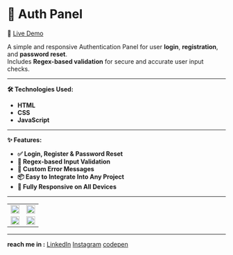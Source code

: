 # 🔐 Auth Panel

🚀 [Live Demo](https://auth.aliasghardev.ir/)

A simple and responsive Authentication Panel for user **login**, **registration**, and **password reset**.  
Includes **Regex-based validation** for secure and accurate user input checks.

---

**🛠️ Technologies Used:**
- **HTML**
- **CSS**
- **JavaScript**

---

**✨ Features:**
- **✅ Login, Register & Password Reset**
- **🔐 Regex-based Input Validation**
- **🧠 Custom Error Messages**
- **📦 Easy to Integrate Into Any Project**
- **📱 Fully Responsive on All Devices**

---

<table width="100%">
  <tr width="100%">
    <td width="50%"><img src="https://github.com/user-attachments/assets/3757669e-9f8a-4e69-a8c9-6a3cfcbe0ee3" width="100%"/></td>
    <td width="50%"><img src="https://github.com/user-attachments/assets/3f0cc2ba-e5b5-4db0-9971-4291cc60d3ab" width="100%"/></td>
  </tr>
   <tr width="100%">
    <td width="50%"><img src="https://github.com/user-attachments/assets/71a33b56-7cb3-4a32-b78b-6a42a9d4a8da" width="100%"/></td>
    <td width="50%"><img src="https://github.com/user-attachments/assets/4f58d9e4-6e90-415b-a1a3-02f04a42710e" width="100%"/></td>
  </tr>
</table>

--- 
**reach me in :**
[LinkedIn](https://www.linkedin.com/in/aliasghar-hasanzadeh/) 
[Instagram](https://www.instagram.com/aliasghar.dev?igsh=cmg5ZnJvMDMxODdu) 
[codepen](https://codepen.io/Aliasghar-Hasanzadeh) 


